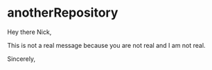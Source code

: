 # anotherRepository

Hey there Nick,

This is not a real message because you are not real and I am not real.

Sincerely,

